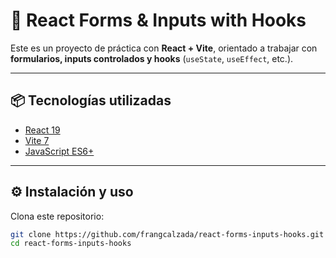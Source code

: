 # 📝 React Forms & Inputs with Hooks

Este es un proyecto de práctica con **React + Vite**, orientado a trabajar con **formularios, inputs controlados y hooks** (`useState`, `useEffect`, etc.).


---

## 📦 Tecnologías utilizadas

- [React 19](https://react.dev/)
- [Vite 7](https://vitejs.dev/)
- [JavaScript ES6+](https://developer.mozilla.org/es/docs/Web/JavaScript)

---

## ⚙️ Instalación y uso

Clona este repositorio:

```bash
git clone https://github.com/frangcalzada/react-forms-inputs-hooks.git
cd react-forms-inputs-hooks
